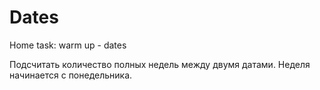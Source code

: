 # Dates
Home task: warm up - dates

Подсчитать количество полных недель между двумя
датами. Неделя начинается с понедельника.
